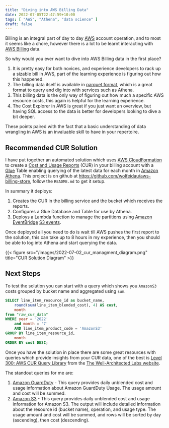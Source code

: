 ```yaml
---
title: "Diving into AWS Billing Data"
date: 2022-07-05T22:47:59+10:00
tags: [ "AWS", "Athena", "data science" ]
draft: false
---
```


Billing is an integral part of day to day [AWS](https://aws.amazon.com/) account operation, and to most it seems like a chore, however there is a lot to be learnt interacting with [AWS Billing](https://aws.amazon.com/aws-cost-management/aws-billing/) data. 

So why would you ever want to dive into AWS Billing data in the first place?

1. It is pretty easy for both novices, and experience developers to rack up a sizable bill in AWS, part of the learning experience is figuring out how this happened.
2. The billing data itself is available in [parquet format](https://parquet.apache.org/), which is a great format to query and dig into with services such as Athena.
3. This billing data is the only way of figuring out how much a specific AWS resource costs, this again is helpful for the learning experience.
4. The Cost Explorer in AWS is great if you just want an overview, but having SQL access to the data is better for developers looking to dive a bit deeper.

These points paired with the fact that a basic understanding of data wrangling in AWS is an invaluable skill to have in your repertoire.

## Recommended CUR Solution

I have put together an automated solution which uses [AWS CloudFormation](https://aws.amazon.com/cloudformation/) to create a [Cost and Usage Reports](https://docs.aws.amazon.com/cur/latest/userguide/what-is-cur.html) (CUR) in your billing account with a [Glue](https://aws.amazon.com/glue/) Table enabling querying of the latest data for each month in [Amazon Athena](https://aws.amazon.com/athena/). This project is on github at https://github.com/wolfeidau/aws-billing-store, follow the `README.md` to get it setup.

In summary it deploys:

1. Creates the CUR in the billing service and the bucket which receives the reports.
2. Configures a Glue Database and Table for use by Athena.
3. Deploys a Lambda function to manage the partitions using  [Amazon EventBridge](https://aws.amazon.com/eventbridge/) [S3 events](https://docs.aws.amazon.com/AmazonS3/latest/userguide/EventBridge.html).

Once deployed all you need to do is wait till AWS pushes the first report to the solution, this can take up to 8 hours in my experience, then you should be able to log into Athena and start querying the data.

{{< figure src="/images/2022-07-02_cur_managment_diagram.png" title="CUR Solution Diagram" >}}

## Next Steps

To test the solution you can start with a query which shows you `AmazonS3` costs grouped by bucket name and aggregated using `sum`.

```sql
SELECT line_item_resource_id as bucket_name,
	round(sum(line_item_blended_cost), 4) AS cost,
	month
from "raw_cur_data"
WHERE year = '2022'
	and month = '7'
	AND line_item_product_code = 'AmazonS3'
GROUP BY line_item_resource_id,
	month
ORDER BY cost DESC;
```

Once you have the solution in place there are some great resources with queries which provide insights from your CUR data, one of the best is [Level 300: AWS CUR Query Library](https://wellarchitectedlabs.com/cost/300_labs/300_cur_queries/) from the [The Well-Architected Labs website](https://wellarchitectedlabs.com/).

The standout queries for me are:

1. [Amazon GuardDuty](https://wellarchitectedlabs.com/cost/300_labs/300_cur_queries/queries/security_identity__compliance/#amazon-guardduty) - This query provides daily unblended cost and usage information about Amazon GuardDuty Usage. The usage amount and cost will be summed.
2. [Amazon S3](https://wellarchitectedlabs.com/cost/300_labs/300_cur_queries/queries/storage/#amazon-s3) - This query provides daily unblended cost and usage information for Amazon S3. The output will include detailed information about the resource id (bucket name), operation, and usage type. The usage amount and cost will be summed, and rows will be sorted by day (ascending), then cost (descending).